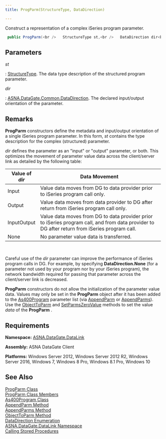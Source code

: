 ```yaml
---
title: ProgParm(StructureType, DataDirection)

---
```


Construct a representation of a complex iSeries program parameter.

```cs
 public ProgParm(<br />   StructureType st,<br />   DataDirection dir<br />)
```


## Parameters



 *st* 

: 
[StructureType](structure-type-class.html). The data type 
						description of the structured program parameter. 

 *dir* 

: 
[ASNA.DataGate.Common.DataDirection](data-direction-enumeration.html). 
								The declared input/output orientation of the parameter.


## Remarks

**ProgParm** constructors define the metadata and input/output orientation of a single iSeries program parameter. In this form, *st* contains the type description for the complex (structured) parameter.

*dir* defines the parameter as an "input" or "output" parameter, or both. This optimizes the movement of parameter value data across the client/server link as detailed by the following table:
<br />



| Value of *dir* | Data Movement |
| ---- | ---- |
| Input | Value data moves from DG to data provider prior to iSeries program call only. |
| Output | Value data moves from data provider to DG after return from iSeries program call only. |
| InputOutput | Value data moves from DG to data provider prior to iSeries program call, and from data provider to DG after return from iSeries program call. |
| None | No parameter value data is transferred. |



<br />

Careful use of the *dir* parameter can improve the performance of iSeries program calls in DG. For example, by specifying **DataDirection.None** (for a parameter not used by your program nor by your iSeries program), the network bandwidth required for passing that parameter across the client/server link is decreased.

<span> **ProgParm** </span> constructors do not allow the initialization of the parameter value data. Values may only be set in the **ProgParm** object after it has been added to the [As400Program](as400program-class.html) parameter list (via [AppendParm](as400program-class-append-parm-method.html) or [ AppendParms](as400program-class-append-parms-method.html)). Use the [ ObjectToParm](as400program-class-object-to_parm-method-main.html) and [SetParmsZeroValue](as400program-class-set-parms-zero-value-method.html) methods to set the value *data* of the **ProgParm** .
## Requirements

**Namespace:** [ASNA.DataGate.DataLink](datagate-data-link-namespace.html) 

**Assembly:** ASNA DataGate Client

**Platforms:** Windows Server 2012, Windows Server 2012 R2, Windows Server 2016, Windows 7, Windows 8 Pro, Windows 8.1 Pro, Windows 10
## See Also


[ProgParm Class](prog-parm-class.html)
      <br />
[ProgParm Class Members](prog-parm-members.html)
      <br />
[As400Program Class](as400program-class.html)
      <br />
[AppendParm Method](as400program-class-append-parm-method.html)
      <br />
[AppendParms Method](as400program-class-append-parms-method.html)
      <br />
[ObjectToParm Method](as400program-class-object-to_parm-method-main.html)
      <br />
[DataDirection Enumeration](data-direction-enumeration.html)
      <br />
[ASNA.DataGate.DataLink Namespace](datagate-data-link-namespace.html)
      <br />
[Calling Stored Procedures](calling-stored-procedures.html)

